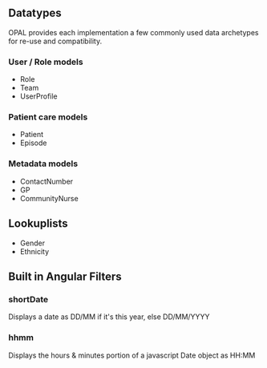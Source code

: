 
## Datatypes

OPAL provides each implementation a few commonly used data archetypes for re-use and compatibility.

### User / Role models

* Role
* Team
* UserProfile

### Patient care models

* Patient
* Episode

### Metadata models

* ContactNumber
* GP
* CommunityNurse

## Lookuplists

* Gender
* Ethnicity

## Built in Angular Filters

### shortDate

Displays a date as DD/MM if it's this year, else DD/MM/YYYY

### hhmm 

Displays the hours & minutes portion of a javascript Date object as HH:MM
